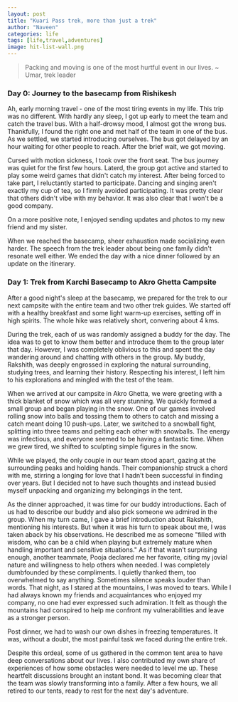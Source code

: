 ```yaml
---
layout: post
title: "Kuari Pass trek, more than just a trek"
author: "Naveen"
categories: life
tags: [life,travel,adventures]
image: hit-list-wall.png
---
```


> Packing and moving is one of the most hurtful event in our lives.
> ~ Umar, trek leader

### Day 0: Journey to the basecamp from Rishikesh
Ah, early morning travel - one of the most tiring events in my life. This trip was no different. With hardly any sleep, I got up early to meet the team and catch the travel bus. With a half-drowsy mood, I almost got the wrong bus. Thankfully, I found the right one and met half of the team in one of the bus. As we settled, we started introducing ourselves. The bus got delayed by an hour waiting for other people to reach. After the brief wait, we got moving.

Cursed with motion sickness, I took over the front seat. The bus journey was quiet for the first few hours. Laterd, the group got active and started to play some weird games that didn't catch my interest. After being forced to take part, I reluctantly started to participate. Dancing and singing aren't exactly my cup of tea, so I firmly avoided participating. It was pretty clear that others didn't vibe with my behavior. It was also clear that I won't be a good company.

On a more positive note, I enjoyed sending updates and photos to my new friend and my sister.

When we reached the basecamp, sheer exhaustion made socializing even harder. The speech from the trek leader about being one family didn't resonate well either. We ended the day with a nice dinner followed by an update on the itinerary.

### Day 1: Trek from Karchi Basecamp to Akro Ghetta Campsite

After a good night's sleep at the basecamp, we prepared for the trek to our next campsite with the entire team and two other trek guides. We started off with a healthy breakfast and some light warm-up exercises, setting off in high spirits. The whole hike was relatively short, convering about 4 kms.

During the trek, each of us was randomly assigned a buddy for the day. The idea was to get to know them better and introduce them to the group later that day. However, I was completely oblivious to this and spent the day wandering around and chatting with others in the group. My buddy, Rakshith, was deeply engrossed in exploring the natural surrounding, studying trees, and learning their history. Respecting his interest, I left him to his explorations and mingled with the test of the team.

When we arrived at our campsite in Akro Ghetta, we were greeting with a thick blanket of snow which was all very stunning. We quickly formed a small group and began playing in the snow. One of our games involved rolling snow into balls and tossing them to others to catch and missing a catch meant doing 10 push-ups. Later, we switched to a snowball fight, splitting into three teams and pelting each other with snowballs. The energy was infectious, and everyone seemed to be having a fantastic time. When we grew tired, we shifted to sculpting simple figures in the snow.

While we played, the only couple in our team stood apart, gazing at the surrounding peaks and holding hands. Their companionship struck a chord with me, stirring a longing for love that I hadn’t been successful in finding over years. But I decided not to have such thoughts and instead busied myself unpacking and organizing my belongings in the tent.

As the dinner approached, it was time for our buddy introductions. Each of us had to describe our buddy and also pick someone we admired in the group. When my turn came, I gave a brief introduction about Rakshith, mentioning his interests. But when it was his turn to speak about me, I was taken aback by his observations. He described me as someone "filled with wisdom, who can be a child when playing but extremely mature when handling important and sensitive situations." As if that wasn’t surprising enough, another teammate, Pooja declared me her favorite, citing my jovial nature and willingness to help others when needed. I was completely dumbfounded by these compliments. I quietly thanked them, too overwhelmed to say anything. Sometimes silence speaks louder than words. That night, as I stared at the mountains, I was moved to tears. While I had always known my friends and acquaintances who enjoyed my company, no one had ever expressed such admiration. It felt as though the mountains had conspired to help me confront my vulnerabilities and leave as a stronger person.

Post dinner, we had to wash our own dishes in freezing temperatures. It was, without a doubt, the most painful task we faced during the entire trek.

Despite this ordeal, some of us gathered in the common tent area to have deep conversations about our lives. I also contributed my own share of experiences of how some obstacles were needed to level me up. These heartfelt discussions brought an instant bond. It was becoming clear that the team was slowly transforming into a family. After a few hours, we all retired to our tents, ready to rest for the next day's adventure.